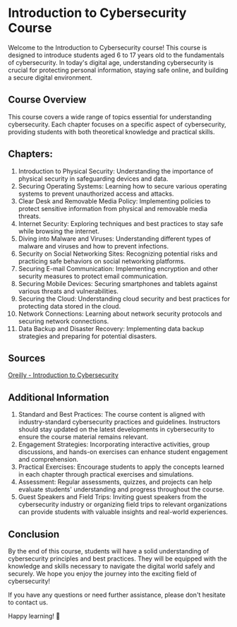 # Introduction to Cybersecurity Course

Welcome to the Introduction to Cybersecurity course! This course is designed to introduce students aged 6 to 17 years old to the fundamentals of cybersecurity. In today's digital age, understanding cybersecurity is crucial for protecting personal information, staying safe online, and building a secure digital environment.

## Course Overview

This course covers a wide range of topics essential for understanding cybersecurity. Each chapter focuses on a specific aspect of cybersecurity, providing students with both theoretical knowledge and practical skills.

## Chapters:

1. Introduction to Physical Security: Understanding the importance of physical security in safeguarding devices and data.
2. Securing Operating Systems: Learning how to secure various operating systems to prevent unauthorized access and attacks.
3. Clear Desk and Removable Media Policy: Implementing policies to protect sensitive information from physical and removable media threats.
4. Internet Security: Exploring techniques and best practices to stay safe while browsing the internet.
5. Diving into Malware and Viruses: Understanding different types of malware and viruses and how to prevent infections.
6. Security on Social Networking Sites: Recognizing potential risks and practicing safe behaviors on social networking platforms.
7. Securing E-mail Communication: Implementing encryption and other security measures to protect email communication.
8. Securing Mobile Devices: Securing smartphones and tablets against various threats and vulnerabilities.
9. Securing the Cloud: Understanding cloud security and best practices for protecting data stored in the cloud.
10. Network Connections: Learning about network security protocols and securing network connections.
11. Data Backup and Disaster Recovery: Implementing data backup strategies and preparing for potential disasters.

## Sources

[Oreilly - Introduction to Cybersecurity](https://learning.oreilly.com/course/introduction-to-cybersecurity/390420BCRV/)

## Additional Information

1. Standard and Best Practices: The course content is aligned with industry-standard cybersecurity practices and guidelines. Instructors should stay updated on the latest developments in cybersecurity to ensure the course material remains relevant.
2. Engagement Strategies: Incorporating interactive activities, group discussions, and hands-on exercises can enhance student engagement and comprehension.
3. Practical Exercises: Encourage students to apply the concepts learned in each chapter through practical exercises and simulations.
4. Assessment: Regular assessments, quizzes, and projects can help evaluate students' understanding and progress throughout the course.
5. Guest Speakers and Field Trips: Inviting guest speakers from the cybersecurity industry or organizing field trips to relevant organizations can provide students with valuable insights and real-world experiences.

## Conclusion

By the end of this course, students will have a solid understanding of cybersecurity principles and best practices. They will be equipped with the knowledge and skills necessary to navigate the digital world safely and securely. We hope you enjoy the journey into the exciting field of cybersecurity!

If you have any questions or need further assistance, please don't hesitate to contact us.

Happy learning! 🚀
